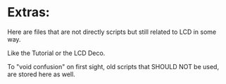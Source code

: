 Extras:
=======

Here are files that are not directly scripts but still related to LCD in some way.

Like the Tutorial or the LCD Deco.

To "void confusion" on first sight, old scripts that SHOULD NOT be used, are stored here as well.